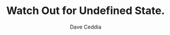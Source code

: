 ---
sections:
  - reactjs
link: 'https://daveceddia.com/watch-out-for-undefined-state/'
title: 'Watch Out for Undefined State.'
author: 'Dave Ceddia'
publishedAt: 2017-01-16T00:00:00.000Z
type:
  - article
topics:
  - component_state
suggestedBy:
  - andreamangano
createdAt: 2018-03-20T21:38:51.839Z
reference: aHR0cHM6Ly9kYXZlY2VkZGlhLmNvbS93YXRjaC1vdXQtZm9yLXVuZGVmaW5lZC1zdGF0ZS8
slug: watch-out-for-undefined-state-by-dave-ceddia
---